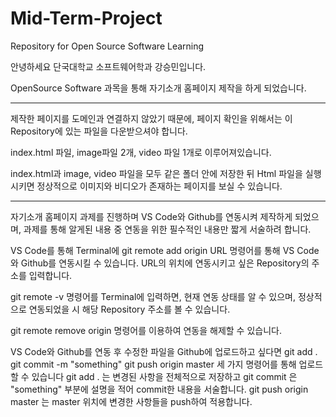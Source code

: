 # Mid-Term-Project
Repository for Open Source Software Learning

안녕하세요 단국대학교 소프트웨어학과 강승민입니다.

OpenSource Software 과목을 통해 자기소개 홈페이지 제작을 하게 되었습니다.

****************************************************************************************************************************************************
제작한 페이지를 도메인과 연결하지 않았기 때문에, 페이지 확인을 위해서는 이 Repository에 있는 파일을 다운받으셔야 합니다.

index.html 파일, image파일 2개, video 파일 1개로 이루어져있습니다.

index.html과 image, video 파일을 모두 같은 폴더 안에 저장한 뒤 Html 파일을 실행시키면 정상적으로 이미지와 비디오가 존재하는 페이지를 보실 수 있습니다.
****************************************************************************************************************************************************


자기소개 홈페이지 과제를 진행하며 VS Code와 Github를 연동시켜 제작하게 되었으며, 
과제를 통해 알게된 내용 중 연동을 위한 필수적인 내용만 짧게 서술하려 합니다.

VS Code를 통해 Terminal에
git remote add origin URL 명령어를 통해 VS Code와 Github를 연동시킬 수 있습니다.
URL의 위치에 연동시키고 싶은 Repository의 주소를 입력합니다.

git remote -v 명령어를 Terminal에 입력하면, 현재 연동 상태를 알 수 있으며,
정상적으로 연동되었을 시 해당 Repository 주소를 볼 수 있습니다.

git remote remove origin 명령어를 이용하여 연동을 해제할 수 있습니다.

VS Code와 Github를 연동 후 수정한 파일을 Github에 업로드하고 싶다면
git add .
git commit -m "something"
git push origin master
세 가지 명령어를 통해 업로드할 수 있습니다
git add . 는 변경된 사항을 전체적으로 저장하고
git commit 은 "something" 부분에 설명을 적어 commit한 내용을 서술합니다.
git push origin master 는 master 위치에 변경한 사항들을 push하여 적용합니다.
